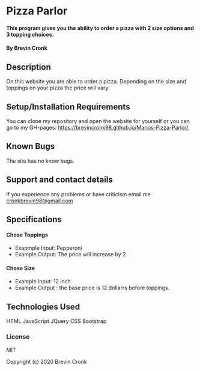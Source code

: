 # Pizza Parlor

#### This program gives you the ability to order a pizza with 2 size options and 3 topping choices.

#### By Brevin Cronk

## Description
On this website you are able to order a pizza. Depending on the size and toppings on your pizza the price will vary.

## Setup/Installation Requirements
 You can clone my repository and open the website for yourself or you can go to my GH-pages: https://brevincronk98.github.io/Marios-Pizza-Parlor/.

## Known Bugs
The site has no know bugs.

## Support and contact details
If you experience any problems or have criticism email me cronkbrevin98@gmail.com

## Specifications

#### Chose Toppings
* Exapmple Input: Pepperoni
* Example Output: The price will increase by 2
#### Chose Size
* Example Input: 12 inch
* Example Output : the base price is 12 dollarrs before toppings.
## Technologies Used

HTML
JavaScript
JQuery
CSS
Bootstrap

### License

MIT

Copyright (c) 2020 Brevin Cronk
